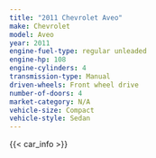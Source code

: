 ```yaml
---
title: "2011 Chevrolet Aveo"
make: Chevrolet
model: Aveo
year: 2011
engine-fuel-type: regular unleaded
engine-hp: 108
engine-cylinders: 4
transmission-type: Manual
driven-wheels: Front wheel drive
number-of-doors: 4
market-category: N/A
vehicle-size: Compact
vehicle-style: Sedan
---
```


{{< car_info >}}
